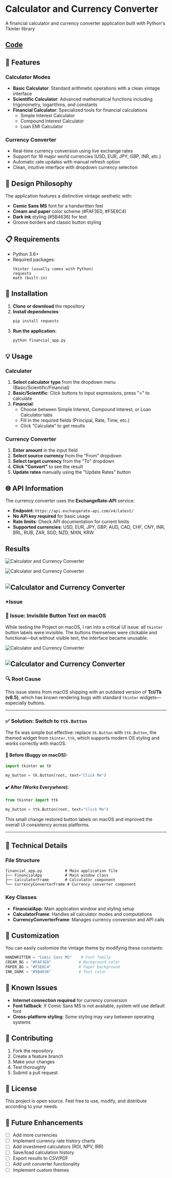 # Calculator and Currency Converter 

A financial calculator and currency converter application built with Python's Tkinter library

## [Code](CCPFinal.py)
## 🎨 Features   

### Calculator Modes
- **Basic Calculator**: Standard arithmetic operations with a clean vintage interface
- **Scientific Calculator**: Advanced mathematical functions including trigonometry, logarithms, and constants
- **Financial Calculator**: Specialized tools for financial calculations
  - Simple Interest Calculator
  - Compound Interest Calculator  
  - Loan EMI Calculator

### Currency Converter
- Real-time currency conversion using live exchange rates
- Support for 16 major world currencies (USD, EUR, JPY, GBP, INR, etc.)
- Automatic rate updates with manual refresh option
- Clean, intuitive interface with dropdown currency selection

## 🎯 Design Philosophy

The application features a distinctive vintage aesthetic with:
- **Comic Sans MS** font for a handwritten feel
- **Cream and paper** color scheme (#FAF3E0, #F5E6C4)
- **Dark ink** styling (#5B4636) for text
- Groove borders and classic button styling

## 📋 Requirements

- Python 3.6+
- Required packages:
  ```
  tkinter (usually comes with Python)
  requests
  math (built-in)
  ```

## 🚀 Installation

1. **Clone or download** the repository
2. **Install dependencies**:
   ```bash
   pip install requests
   ```
3. **Run the application**:
   ```bash
   python financial_app.py
   ```

## 💡 Usage

### Calculator
1. **Select calculator type** from the dropdown menu (Basic/Scientific/Financial)
2. **Basic/Scientific**: Click buttons to input expressions, press "=" to calculate
3. **Financial**: 
   - Choose between Simple Interest, Compound Interest, or Loan Calculator tabs
   - Fill in the required fields (Principal, Rate, Time, etc.)
   - Click "Calculate" to get results

### Currency Converter
1. **Enter amount** in the input field
2. **Select source currency** from the "From" dropdown
3. **Select target currency** from the "To" dropdown  
4. **Click "Convert"** to see the result
5. **Update rates** manually using the "Update Rates" button

## 🌐 API Information

The currency converter uses the **ExchangeRate-API** service:
- **Endpoint**: `https://api.exchangerate-api.com/v4/latest/`
- **No API key required** for basic usage
- **Rate limits**: Check API documentation for current limits
- **Supported currencies**: USD, EUR, JPY, GBP, AUD, CAD, CHF, CNY, INR, BRL, RUB, ZAR, SGD, NZD, MXN, KRW

## Results 

![Calculator and Currency Converter](https://github.com/bhaarath22/WebDev-AI-Projects/blob/3baefc92cb5715aa79e98a1011eedb6f51bfb85a/Calculator-CurrencyConverter/Data/BC.png)

![Calculator and Currency Converter](https://github.com/bhaarath22/WebDev-AI-Projects/blob/cfee272c1f8cebf3bdab01efeb4053d668ad3237/Calculator-CurrencyConverter/Data/SC.png)

![Calculator and Currency Converter](https://github.com/bhaarath22/WebDev-AI-Projects/blob/cfee272c1f8cebf3bdab01efeb4053d668ad3237/Calculator-CurrencyConverter/Data/LC.png)  
---
### ***Issue**

### 🐛 Issue: Invisible Button Text on macOS

While testing the Project on macOS, I ran into a critical UI issue: all `tkinter` button labels were invisible. The buttons themselves were clickable and functional—but without visible text, the interface became unusable.

![Calculator and Currency Converter](https://github.com/bhaarath22/WebDev-AI-Projects/blob/a76bae69a6ca856e9c30a9a49b23fed8568e9a93/Calculator-CurrencyConverter/Data/Fail.png)

![Calculator and Currency Converter](https://github.com/bhaarath22/WebDev-AI-Projects/blob/cfee272c1f8cebf3bdab01efeb4053d668ad3237/Calculator-CurrencyConverter/Data/Fail1.png)
---
### 🔍 Root Cause

This issue stems from macOS shipping with an outdated version of **Tcl/Tk (v8.5)**, which has known rendering bugs with standard `tkinter` widgets—especially buttons.

---

### ✅ Solution: Switch to `ttk.Button`

The fix was simple but effective: replace `tk.Button` with `ttk.Button`, the themed widget from `tkinter.ttk`, which supports modern OS styling and works correctly with macOS.

#### 🔧 Before (Buggy on macOS):

```python
import tkinter as tk

my_button = tk.Button(root, text="Click Me")
```

#### ✔️ After (Works Everywhere):

```python
from tkinter import ttk

my_button = ttk.Button(root, text="Click Me")
```

This small change restored button labels on macOS and improved the overall UI consistency across platforms.

---


## 🔧 Technical Details

### File Structure
```
financial_app.py          # Main application file
├── FinancialApp          # Main window class
├── CalculatorFrame       # Calculator component
└── CurrencyConverterFrame # Currency converter component
```

### Key Classes
- **FinancialApp**: Main application window and styling setup
- **CalculatorFrame**: Handles all calculator modes and computations
- **CurrencyConverterFrame**: Manages currency conversion and API calls

## 🎨 Customization

You can easily customize the vintage theme by modifying these constants:
```python
HANDWRITTEN = "Comic Sans MS"    # Font family
CREAM_BG = "#FAF3E0"            # Background color
PAPER_BG = "#F5E6C4"            # Paper background
INK_DARK = "#5B4636"            # Text color
```

## 🐛 Known Issues

- **Internet connection required** for currency conversion
- **Font fallback**: If Comic Sans MS is not available, system will use default font
- **Cross-platform styling**: Some styling may vary between operating systems

## 🤝 Contributing

1. Fork the repository
2. Create a feature branch
3. Make your changes
4. Test thoroughly
5. Submit a pull request

## 📝 License

This project is open source. Feel free to use, modify, and distribute according to your needs.

## 🔮 Future Enhancements

- [ ] Add more currencies
- [ ] Implement currency rate history charts
- [ ] Add investment calculators (ROI, NPV, IRR)
- [ ] Save/load calculation history
- [ ] Export results to CSV/PDF
- [ ] Add unit converter functionality
- [ ] Implement custom themes
